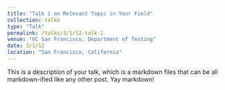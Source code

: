 ```yaml
---
title: "Talk 1 on Relevant Topic in Your Field"
collection: talks
type: "Talk"
permalink: /talks/3/1/12-talk-1
venue: "UC San Francisco, Department of Testing"
date: 3/1/12
location: "San Francisco, California"
---
```


This is a description of your talk, which is a markdown files that can be all markdown-ified like any other post. Yay markdown!
